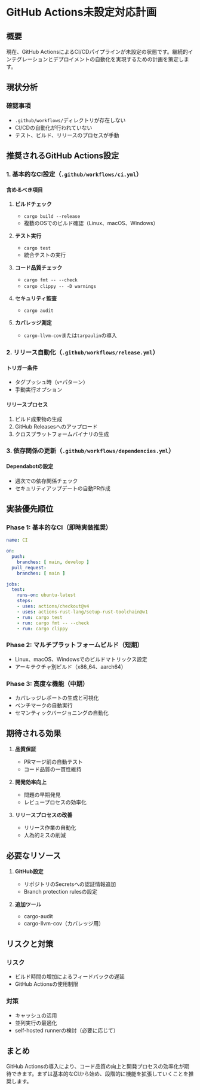 # GitHub Actions未設定対応計画

## 概要
現在、GitHub ActionsによるCI/CDパイプラインが未設定の状態です。継続的インテグレーションとデプロイメントの自動化を実現するための計画を策定します。

## 現状分析

### 確認事項
- `.github/workflows/`ディレクトリが存在しない
- CI/CDの自動化が行われていない
- テスト、ビルド、リリースのプロセスが手動

## 推奨されるGitHub Actions設定

### 1. 基本的なCI設定（`.github/workflows/ci.yml`）

#### 含めるべき項目
1. **ビルドチェック**
   - `cargo build --release`
   - 複数のOSでのビルド確認（Linux、macOS、Windows）

2. **テスト実行**
   - `cargo test`
   - 統合テストの実行

3. **コード品質チェック**
   - `cargo fmt -- --check`
   - `cargo clippy -- -D warnings`

4. **セキュリティ監査**
   - `cargo audit`

5. **カバレッジ測定**
   - `cargo-llvm-cov`または`tarpaulin`の導入

### 2. リリース自動化（`.github/workflows/release.yml`）

#### トリガー条件
- タグプッシュ時（`v*`パターン）
- 手動実行オプション

#### リリースプロセス
1. ビルド成果物の生成
2. GitHub Releasesへのアップロード
3. クロスプラットフォームバイナリの生成

### 3. 依存関係の更新（`.github/workflows/dependencies.yml`）

#### Dependabotの設定
- 週次での依存関係チェック
- セキュリティアップデートの自動PR作成

## 実装優先順位

### Phase 1: 基本的なCI（即時実装推奨）
```yaml
name: CI

on:
  push:
    branches: [ main, develop ]
  pull_request:
    branches: [ main ]

jobs:
  test:
    runs-on: ubuntu-latest
    steps:
    - uses: actions/checkout@v4
    - uses: actions-rust-lang/setup-rust-toolchain@v1
    - run: cargo test
    - run: cargo fmt -- --check
    - run: cargo clippy
```

### Phase 2: マルチプラットフォームビルド（短期）
- Linux、macOS、Windowsでのビルドマトリックス設定
- アーキテクチャ別ビルド（x86_64、aarch64）

### Phase 3: 高度な機能（中期）
- カバレッジレポートの生成と可視化
- ベンチマークの自動実行
- セマンティックバージョニングの自動化

## 期待される効果

1. **品質保証**
   - PRマージ前の自動テスト
   - コード品質の一貫性維持

2. **開発効率向上**
   - 問題の早期発見
   - レビュープロセスの効率化

3. **リリースプロセスの改善**
   - リリース作業の自動化
   - 人為的ミスの削減

## 必要なリソース

1. **GitHub設定**
   - リポジトリのSecretsへの認証情報追加
   - Branch protection rulesの設定

2. **追加ツール**
   - cargo-audit
   - cargo-llvm-cov（カバレッジ用）

## リスクと対策

### リスク
- ビルド時間の増加によるフィードバックの遅延
- GitHub Actionsの使用制限

### 対策
- キャッシュの活用
- 並列実行の最適化
- self-hosted runnerの検討（必要に応じて）

## まとめ
GitHub Actionsの導入により、コード品質の向上と開発プロセスの効率化が期待できます。まずは基本的なCIから始め、段階的に機能を拡張していくことを推奨します。